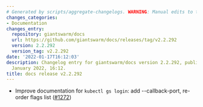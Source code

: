 ```yaml
---
# Generated by scripts/aggregate-changelogs. WARNING: Manual edits to this files will be overwritten.
changes_categories:
- Documentation
changes_entry:
  repository: giantswarm/docs
  url: https://github.com/giantswarm/docs/releases/tag/v2.2.292
  version: 2.2.292
  version_tag: v2.2.292
date: '2022-01-17T16:12:03'
description: Changelog entry for giantswarm/docs version 2.2.292, published on 17
  January 2022, 16:12.
title: docs release v2.2.292
---
```


- Improve documentation for `kubectl gs login`: add --callback-port, re-order flags list ([#1272](https://github.com/giantswarm/docs/pull/1272))
